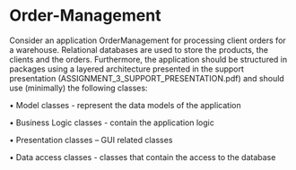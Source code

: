 # Order-Management
Consider an application OrderManagement for processing client orders for a warehouse. Relational databases are used to store the products, the clients and the orders. Furthermore, the application should be structured in packages using a layered architecture presented in the support presentation (ASSIGNMENT_3_SUPPORT_PRESENTATION.pdf) and should use (minimally) the following classes:

•	Model classes - represent the data models of the application

•	Business Logic classes - contain the application logic

• Presentation classes – GUI related classes

•	Data access classes - classes that contain the access to the database


